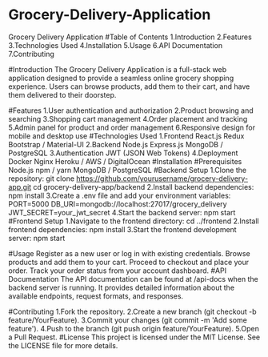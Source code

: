 # Grocery-Delivery-Application

Grocery Delivery Application
#Table of Contents
1.Introduction
2.Features
3.Technologies Used
4.Installation
5.Usage
6.API Documentation
7.Contributing

#Introduction
The Grocery Delivery Application is a full-stack web application designed to provide a seamless online grocery shopping experience. Users can browse products, add them to their cart, and have them delivered to their doorstep.

#Features
1.User authentication and authorization
2.Product browsing and searching
3.Shopping cart management
4.Order placement and tracking
5.Admin panel for product and order management
6.Responsive design for mobile and desktop use
#Technologies Used
1.Frontend
React.js
Redux
Bootstrap / Material-UI
2.Backend
Node.js
Express.js
MongoDB / PostgreSQL
3.Authentication
JWT (JSON Web Tokens)
4.Deployment
Docker
Nginx
Heroku / AWS / DigitalOcean
#Installation
#Prerequisites
Node.js
npm / yarn
MongoDB / PostgreSQL
#Backend Setup
1.Clone the repository:
git clone https://github.com/yourusername/grocery-delivery-app.git
cd grocery-delivery-app/backend
2.Install backend dependencies:
npm install
3.Create a .env file and add your environment variables:
PORT=5000
DB_URI=mongodb://localhost:27017/grocery_delivery
JWT_SECRET=your_jwt_secret
4.Start the backend server:
npm start
#Frontend Setup
1.Navigate to the frontend directory:
cd ../frontend
2.Install frontend dependencies:
npm install
3.Start the frontend development server:
npm start

#Usage
Register as a new user or log in with existing credentials.
Browse products and add them to your cart.
Proceed to checkout and place your order.
Track your order status from your account dashboard.
#API Documentation
The API documentation can be found at /api-docs when the backend server is running. It provides detailed information about the available endpoints, request formats, and responses.

#Contributing
1.Fork the repository.
2.Create a new branch (git checkout -b feature/YourFeature).
3.Commit your changes (git commit -m 'Add some feature').
4.Push to the branch (git push origin feature/YourFeature).
5.Open a Pull Request.
#License
This project is licensed under the MIT License. See the LICENSE file for more details.
